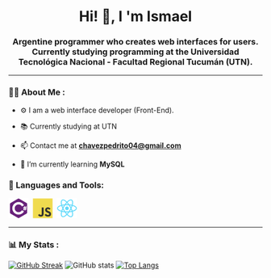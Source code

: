 <div id="header" align="center">
<h1 align="center">Hi! 👋, I 'm Ismael</h1>
<h3 align="center">Argentine programmer who creates web interfaces for users. Currently studying programming at the Universidad Tecnológica Nacional - Facultad Regional Tucumán (UTN).</h3>
</div>

---

### 👨‍💻 About Me :

- ⚙️ I am a web interface developer (Front-End).

- 📚 Currently studying at UTN

- 📫 Contact me at  **chavezpedrito04@gmail.com**

- 🧩 I’m currently learning **MySQL**


<div align="left">
    <h3>🔨 Languages and Tools:</h3>
    <div>
        <img src="https://github.com/devicons/devicon/blob/master/icons/csharp/csharp-plain.svg" title="CSharp" alt="C#" width="40" height="40"/>&nbsp;
        <img src="https://github.com/devicons/devicon/blob/master/icons/javascript/javascript-original.svg" title="JavaScript" alt="JavaScript" width="40" height="40"/>&nbsp;
        <img src="https://github.com/devicons/devicon/blob/master/icons/react/react-original.svg" title="React.JS" alt="React.js" width="40" height="40"/>&nbsp;
      </div>
</div>

---

### 📊 My Stats :

[![GitHub Streak](http://github-readme-streak-stats.herokuapp.com?user=IsmaDevs&theme=soft-green&hide_border=true)](https://git.io/streak-stats)
![GitHub stats](https://github-readme-stats.vercel.app/api?username=IsmaDevs&theme=dark&show_icons=true)
[![Top Langs](https://github-readme-stats.vercel.app/api/top-langs/?username=IsmaDevs&theme=tokyonight)](https://github.com/anuraghazra/github-readme-stats)
